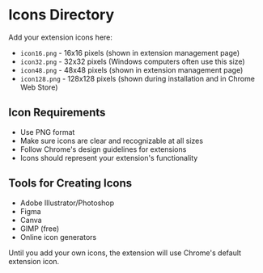 # Icons Directory

Add your extension icons here:

- `icon16.png` - 16x16 pixels (shown in extension management page)
- `icon32.png` - 32x32 pixels (Windows computers often use this size)
- `icon48.png` - 48x48 pixels (shown in extension management page)
- `icon128.png` - 128x128 pixels (shown during installation and in Chrome Web Store)

## Icon Requirements

- Use PNG format
- Make sure icons are clear and recognizable at all sizes
- Follow Chrome's design guidelines for extensions
- Icons should represent your extension's functionality

## Tools for Creating Icons

- Adobe Illustrator/Photoshop
- Figma
- Canva
- GIMP (free)
- Online icon generators

Until you add your own icons, the extension will use Chrome's default extension icon.

